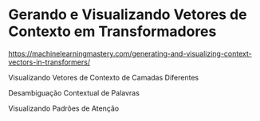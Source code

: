 # Gerando e Visualizando Vetores de Contexto em Transformadores

https://machinelearningmastery.com/generating-and-visualizing-context-vectors-in-transformers/


Visualizando Vetores de Contexto de Camadas Diferentes

Desambiguação Contextual de Palavras

Visualizando Padrões de Atenção



